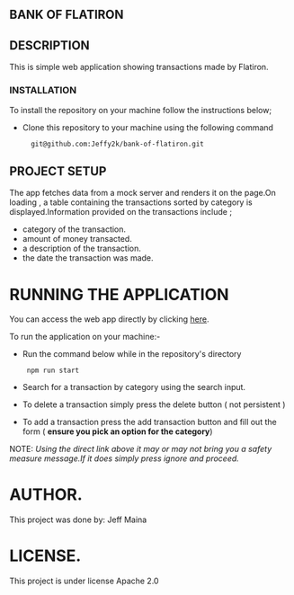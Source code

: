 ## BANK OF FLATIRON

## DESCRIPTION

This is simple web application showing transactions made by Flatiron.

### INSTALLATION

To install the repository on your machine follow the instructions below;

- Clone this repository to your machine using the following command

        git@github.com:Jeffy2k/bank-of-flatiron.git   

## PROJECT SETUP

The app fetches data from a mock server and renders it on the page.On loading , a table containing the transactions sorted by category is displayed.Information provided on the transactions include ;
 - category of the transaction.
 - amount of money transacted.
 - a description of the transaction.
 - the date the transaction was made.

 # RUNNING THE APPLICATION

 You can access the web app directly by clicking <a href = "https://bank-of-flatiron3.vercel.app/">here</a>.

 To run the application on your machine:-
 - Run the command below while in the repository's directory

        npm run start

- Search for a transaction by category using the search input.
- To delete a transaction simply press the delete button ( not persistent )
- To add a transaction press the add transaction button and fill out the form ( <b>ensure you pick an option for the category</b>)

NOTE:
<I> Using the direct link above it may or may not bring you a safety measure message.If it does simply press ignore and proceed.</i>

# AUTHOR.
This project was done by:
Jeff Maina

# LICENSE.
This project is under license Apache 2.0
